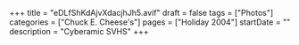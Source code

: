 +++
title = "eDLfShKdAjvXdacjhJh5.avif"
draft = false
tags = ["Photos"]
categories = ["Chuck E. Cheese's"]
pages = ["Holiday 2004"]
startDate = ""
description = "Cyberamic SVHS"
+++
